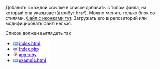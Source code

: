 Добавить к каждой ссылке в списке  добавить с типом файла, на который она указывает(атрибут `href`). Можно менять только блок со стилями. [Файл с иконками тут](http://www.famfamfam.com/lab/icons/silk/previews/index_abc.png). Загружать его в репозиторий или модифицировать файл нельзя.

Список должен выглядеть так

![Результат](result.png)
